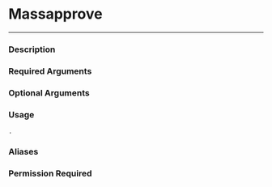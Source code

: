 # Massapprove
---
### Description

### Required Arguments

### Optional Arguments

### Usage
```
.
```
### Aliases

### Permission Required

